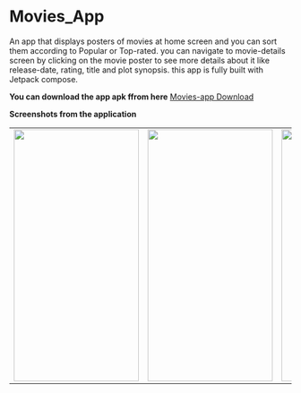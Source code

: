 # Movies_App
An app that displays posters of movies at home screen and you can sort them according to Popular or Top-rated. you can navigate to movie-details screen by clicking on the movie poster to see more details about it like release-date, rating, title and plot synopsis. this app is fully built with Jetpack compose.

<b>You can download the app apk ffrom here</b>
<a href="url">Movies-app Download</a>

<b>Screenshots from the application</b>

<table>
  <tr>
    <td><img src="https://user-images.githubusercontent.com/76439620/218319343-aeafbc1f-5db9-4456-8a2e-83f4db3fdc34.PNG" width=223 height=450></td>
    <td><img src="https://user-images.githubusercontent.com/76439620/218319432-76e798c0-f420-4418-ab04-2b66bc917b8b.PNG" width=223 height=450></td>
    <td><img src="https://user-images.githubusercontent.com/76439620/218319474-1f19a578-d75c-455d-9d81-bc0837edbe0f.PNG" width=223 height=450></td>
  </tr>
 </table>



